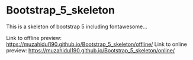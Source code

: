 # Bootstrap_5_skeleton
This is a skeleton of bootstrap 5 including fontawesome...


Link to offline preview: https://muzahidul190.github.io/Bootstrap_5_skeleton/offline/
Link to online preview: https://muzahidul190.github.io/Bootstrap_5_skeleton/online/
